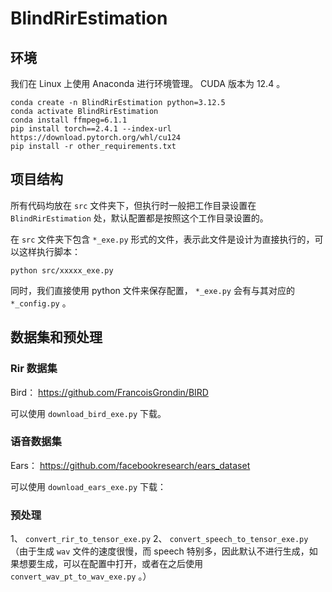# BlindRirEstimation

## 环境

我们在 Linux 上使用 Anaconda 进行环境管理。 CUDA 版本为 12.4 。

```shell
conda create -n BlindRirEstimation python=3.12.5
conda activate BlindRirEstimation
conda install ffmpeg=6.1.1
pip install torch==2.4.1 --index-url https://download.pytorch.org/whl/cu124
pip install -r other_requirements.txt
```

## 项目结构

所有代码均放在 `src` 文件夹下，但执行时一般把工作目录设置在 `BlindRirEstimation` 处，默认配置都是按照这个工作目录设置的。

在 `src` 文件夹下包含 `*_exe.py` 形式的文件，表示此文件是设计为直接执行的，可以这样执行脚本：

```shell
python src/xxxxx_exe.py
```

同时，我们直接使用 python 文件来保存配置， `*_exe.py` 会有与其对应的 `*_config.py` 。

## 数据集和预处理

### Rir 数据集

Bird： https://github.com/FrancoisGrondin/BIRD

可以使用 `download_bird_exe.py` 下载。

### 语音数据集

Ears： https://github.com/facebookresearch/ears_dataset

可以使用 `download_ears_exe.py` 下载：

### 预处理

1、 `convert_rir_to_tensor_exe.py`
2、 `convert_speech_to_tensor_exe.py` （由于生成 `wav` 文件的速度很慢，而 speech 特别多，因此默认不进行生成，如果想要生成，可以在配置中打开，或者在之后使用 `convert_wav_pt_to_wav_exe.py` 。）

